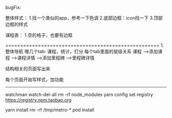 bugFix:


整体样式：
1.找一个类似的app，参考一下色调
2.底部边框：icon找一下
3.顶部边框的样式



课程表：
1.空的格子，也要有边框




====================================================
1.整体导航
哪几个tab: 课程，统计，打分
每个tab里面的层级关系
课程
-->添加课程
-->课程详情
-->添加里程碑
-->里程碑详情


结构相关的页面写出来

每个页面开始写样式，加功能


****


watchman watch-del-all
rm -rf node_modules
yarn config set registry https://registry.npm.taobao.org

yarn install
rm -rf /tmp/metro-*
pod install

